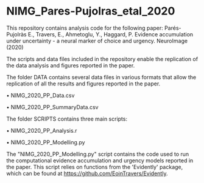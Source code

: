 # NIMG_Pares-Pujolras_etal_2020

This repository contains analysis code for the following paper: Parés-Pujolràs E., Travers, E., Ahmetoglu, Y., Haggard, P. Evidence accumulation under uncertainty - a neural marker of choice and urgency. NeuroImage (2020)

The scripts and data files included in the repository enable the replication of the data analysis and figures reported in the paper.

The folder DATA contains several data files in various formats that allow the replication of all the results and figures reported in the paper. 

  • NIMG_2020_PP_Data.csv
  
  • NIMG_2020_PP_SummaryData.csv

The folder SCRIPTS contains three main scripts:

  • NIMG_2020_PP_Analysis.r 
  
  • NIMG_2020_PP_Modelling.py
  
The "NIMG_2020_PP_Modelling.py" script contains the code used to run the computational evidence accumulation and urgency models reported in the paper. This script relies on functions from the 'Evidently' package, which can be found at https://github.com/EoinTravers/Evidently. 
  
  
  

